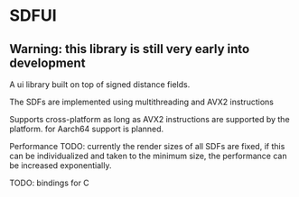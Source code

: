 # SDFUI
## Warning: this library is still very early into development
A ui library built on top of signed distance fields.

The SDFs are implemented using multithreading and AVX2 instructions

Supports cross-platform as long as AVX2 instructions are supported by the platform.
for Aarch64 support is planned.

Performance TODO: currently the render sizes of all SDFs are fixed, 
if this can be individualized and taken to the minimum size, the performance can be increased exponentially.

TODO: bindings for C